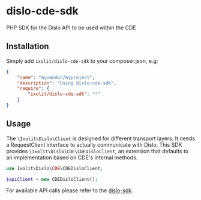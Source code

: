 # dislo-cde-sdk
PHP SDK for the Dislo API to be used within the CDE

## Installation

Simply add `ixolit/dislo-cde-sdk` to your composer.json, e.g:

```json
{
    "name": "myvendor/myproject",
    "description": "Using dislo-cde-sdk",
    "require": {
        "ixolit/dislo-cde-sdk": "*"
    }
}
```

## Usage

The `\Ixolit\Dislo\Client` is designed for different transport layers. It needs a RequestClient interface to actually communicate with Dislo.
This SDK provides `\Ixolit\Dislo\CDE\CDEDisloClient`, an extension that defaults to an implementation based on CDE's internal methods.

```php
use Ixolit\Dislo\CDE\CDEDisloClient;

$apiClient = new CDEDisloClient();
```

For available API calls please refer to the [dislo-sdk](https://github.com/Ixolit/dislo-sdk).
